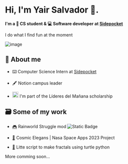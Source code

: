 # Hi, I'm Yair Salvador 👋.

**I'm a 📓 CS student & 💻 Software developer at [Sidepocket](https://www.sidepocket.com/)**

I do what I find fun at the moment

![image](https://github.com/Y0z64/Y0z64/assets/112516101/1bd7d6d5-3122-4d49-8985-bd1dad1c80f0)


## 🗿 About me

- ⌨️ Computer Science Intern at [Sidepocket](https://www.sidepocket.com/)

- 🖋️ Notion campus leader

- <img src="https://user-images.githubusercontent.com/7455707/136626898-4b43a110-89f7-40be-bb9e-d98e572ac46b.png" width="20" height="20" /> I'm part of the Líderes del Mañana scholarship


## 🗃️ Some of my work

- [🎮](https://steamcommunity.com/sharedfiles/filedetails/?id=2996260050) Rainworld Struggle mod ![Static Badge](https://img.shields.io/badge/Total%20installs-2917-blue)

- [🌃](https://github.com/Y0z64/Cosmic-Elegans.git) Cosmic Elegans | Nasa Space Apps 2023 Project

- [🐉](https://github.com/Y0z64/Turtle_fractals.git) Litte script to make fractals using turtle python

More comming soon...

<!--
**Y0z64/Y0z64** is a ✨ _special_ ✨ repository because its `README.md` (this file) appears on your GitHub profile.

Here are some ideas to get you started:

- 🔭 I’m currently working on ...
- 🌱 I’m currently learning ...
- 👯 I’m looking to collaborate on ...
- 🤔 I’m looking for help with ...
- 💬 Ask me about ...
- 📫 How to reach me: ...
- 😄 Pronouns: ...
- ⚡ Fun fact: ...
-->
